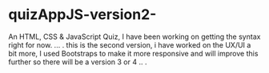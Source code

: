 # quizAppJS-version2-
An HTML, CSS &amp; JavaScript Quiz, I have been working on getting the syntax right for now. ... . this is the second version, i have worked on the UX/UI a bit more, I used Bootstraps to make it more responsive and will improve this further so there will be a version 3 or 4 .. .  
